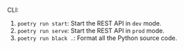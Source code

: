 CLI:

1. `poetry run start`: Start the REST API in `dev` mode.
2. `poetry run serve`: Start the REST API in `prod` mode.
3. `poetry run black .`: Format all the Python source code.